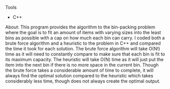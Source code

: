 Tools
- C++

About:
This program provides the algorithm to the bin-packing problem where the goal is to fit an amount of items with varying sizes into the least bins as possible with a cap on how much each bin can carry. I coded both a brute force algorithm and a heuristic to the problem in C++ and compared the time it took for each solution. The brute force algorithm will take O(N!) time as it will need to constantly compare to make sure that each bin is fit to its maximum capacity. The heuristic will take O(N) time as it will just put the item into the next bin if there is no more space in the current bin. Though the brute force takes a considerable amount of time to complete, it will always find the optimal solution compared to the heuristic which takes considerably less time, though does not always create the optimal output.
